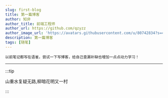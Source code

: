 ```yaml
---
slug: first-blog
title: 第一篇博客
author: 知非
author_title: 前端工程师
author_url: https://github.com/qzyzz
author_image_url: 'https://avatars.githubusercontent.com/u/80742834?s=400&u=700162ace2dd387327a2ea370795dd8adae6fdd1&v=4'
description: 第一篇博客
tags: [随笔]
---
```

    以前笔记都写在语雀，尝试一下写博客，给自己查漏补缺也增加一点点动力学习！

---

:::tip

山重水复疑无路,柳暗花明又一村

:::
